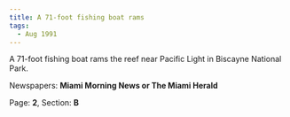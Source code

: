 ```yaml
---  
title: A 71-foot fishing boat rams  
tags:  
  - Aug 1991  
---  
```

  
A 71-foot fishing boat rams the reef near Pacific Light in Biscayne National Park.  
  
Newspapers: **Miami Morning News or The Miami Herald**  
  
Page: **2**, Section: **B** 
